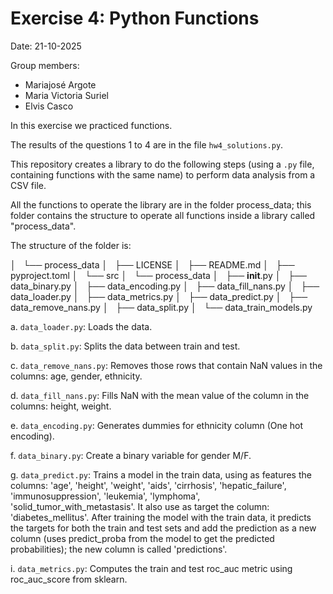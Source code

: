 # Exercise 4: Python Functions

Date: 21-10-2025

Group members:
- Mariajosé Argote
- Maria Victoria Suriel
- Elvis Casco

In this exercise we practiced functions.

The results of the questions 1 to 4 are in the file `hw4_solutions.py`.

This repository creates a library to do the following steps (using a `.py` file, containing functions with the same name) to perform data analysis from a CSV file.

All the functions to operate the library are in the folder process_data; this folder contains the structure to operate all functions inside a library called "process_data".

The structure of the folder is:

│   └── process_data
│       ├── LICENSE
│       ├── README.md
│       ├── pyproject.toml
│       └── src
│           └── process_data
│               ├── __init__.py
│               ├── data_binary.py
│               ├── data_encoding.py
│               ├── data_fill_nans.py
│               ├── data_loader.py
│               ├── data_metrics.py
│               ├── data_predict.py
│               ├── data_remove_nans.py
│               ├── data_split.py
│               └── data_train_models.py

a. `data_loader.py`: Loads the data.

b. `data_split.py`: Splits the data between train and test.

c. `data_remove_nans.py`: Removes those rows that contain NaN values in the columns: age, gender, ethnicity.

d. `data_fill_nans.py`: Fills NaN with the mean value of the column in the columns: height, weight.

e. `data_encoding.py`: Generates dummies for ethnicity column (One hot encoding).

f. `data_binary.py`: Create a binary variable for gender M/F.

g. `data_predict.py`: Trains a model in the train data, using as features the columns: 'age', 'height', 'weight', 'aids', 'cirrhosis', 'hepatic_failure', 'immunosuppression', 'leukemia', 'lymphoma', 'solid_tumor_with_metastasis'. It also use as target the column: 'diabetes_mellitus'.
After training the model with the train data, it predicts the targets for both the train and test sets and add the prediction as a new column (uses predict_proba from the model to get the predicted probabilities); the new column is called 'predictions'.

i. `data_metrics.py`: Computes the train and test roc_auc metric using roc_auc_score from sklearn.
